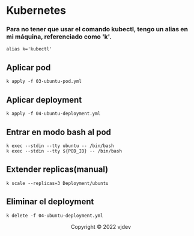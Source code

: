 # Kubernetes
### Para no tener que usar el comando kubectl, tengo un alias en mi máquina, referenciado como 'k'.
````
alias k='kubectl'
````

## Aplicar pod
```
k apply -f 03-ubuntu-pod.yml
```

## Aplicar deployment
```
k apply -f 04-ubuntu-deployment.yml
```

## Entrar en modo bash al pod
```
k exec --stdin --tty ubuntu -- /bin/bash
k exec --stdin --tty ${POD_ID} -- /bin/bash
```

## Extender replicas(manual)
```
k scale --replicas=3 Deployment/ubuntu
```
## Eliminar el deployment
```
k delete -f 04-ubuntu-deployment.yml
```


<p align="center">Copyright © 2022 vjdev</p>